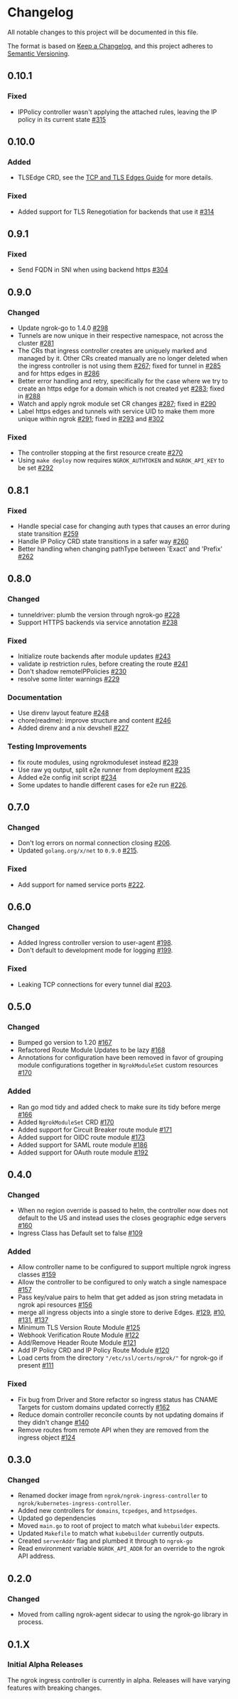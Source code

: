 # Changelog

All notable changes to this project will be documented in this file.

The format is based on [Keep a Changelog](https://keepachangelog.com/en/1.0.0/),
and this project adheres to [Semantic Versioning](https://semver.org/spec/v2.0.0.html).

## 0.10.1

### Fixed

- IPPolicy controller wasn't applying the attached rules, leaving the IP policy in its current state [#315](https://github.com/ngrok/kubernetes-ingress-controller/pull/315)

## 0.10.0

### Added

- TLSEdge CRD, see the [TCP and TLS Edges Guide](https://github.com/ngrok/kubernetes-ingress-controller/blob/main/docs/user-guide/tcp-tls-edges.md) for more details.

### Fixed

- Added support for TLS Renegotiation for backends that use it [#314](https://github.com/ngrok/kubernetes-ingress-controller/pull/314)

## 0.9.1

### Fixed

- Send FQDN in SNI when using backend https [#304](https://github.com/ngrok/kubernetes-ingress-controller/pull/304)

## 0.9.0

### Changed

- Update ngrok-go to 1.4.0 [#298](https://github.com/ngrok/kubernetes-ingress-controller/pull/298)
- Tunnels are now unique in their respective namespace, not across the cluster [#281](https://github.com/ngrok/kubernetes-ingress-controller/pull/281)
- The CRs that ingress controller creates are uniquely marked and managed by it. Other CRs created manually are no longer deleted when the ingress controller is not using them [#267](https://github.com/ngrok/kubernetes-ingress-controller/issues/267); fixed for tunnel in [#285](https://github.com/ngrok/kubernetes-ingress-controller/pull/285) and for https edges in [#286](https://github.com/ngrok/kubernetes-ingress-controller/pull/286)
- Better error handling and retry, specifically for the case where we try to create an https edge for a domain which is not created yet [#283](https://github.com/ngrok/kubernetes-ingress-controller/issues/283); fixed in [#288](https://github.com/ngrok/kubernetes-ingress-controller/pull/288)
- Watch and apply ngrok module set CR changes [#287](https://github.com/ngrok/kubernetes-ingress-controller/issues/287); fixed in [#290](https://github.com/ngrok/kubernetes-ingress-controller/pull/290)
- Label https edges and tunnels with service UID to make them more unique within ngrok [#291](https://github.com/ngrok/kubernetes-ingress-controller/issues/291); fixed in [#293](https://github.com/ngrok/kubernetes-ingress-controller/pull/293) and [#302](https://github.com/ngrok/kubernetes-ingress-controller/pull/302)

### Fixed

- The controller stopping at the first resource create [#270](https://github.com/ngrok/kubernetes-ingress-controller/pull/270)
- Using `make deploy` now requires `NGROK_AUTHTOKEN` and `NGROK_API_KEY` to be set [#292](https://github.com/ngrok/kubernetes-ingress-controller/pull/292)


## 0.8.1

### Fixed
- Handle special case for changing auth types that causes an error during state transition [#259](https://github.com/ngrok/kubernetes-ingress-controller/pull/259)
- Handle IP Policy CRD state transitions in a safer way [#260](https://github.com/ngrok/kubernetes-ingress-controller/pull/260)
- Better handling when changing pathType between 'Exact' and 'Prefix' [#262](https://github.com/ngrok/kubernetes-ingress-controller/pull/262)

## 0.8.0
### Changed
- tunneldriver: plumb the version through ngrok-go [#228](https://github.com/ngrok/kubernetes-ingress-controller/pull/228)
- Support HTTPS backends via service annotation [#238](https://github.com/ngrok/kubernetes-ingress-controller/pull/238)

### Fixed

- Initialize route backends after module updates [#243](https://github.com/ngrok/kubernetes-ingress-controller/pull/243)
- validate ip restriction rules, before creating the route [#241](https://github.com/ngrok/kubernetes-ingress-controller/pull/241)
- Don't shadow remoteIPPolicies [#230](https://github.com/ngrok/kubernetes-ingress-controller/pull/230)
- resolve some linter warnings [#229](https://github.com/ngrok/kubernetes-ingress-controller/pull/229)

### Documentation
- Use direnv layout feature [#248](https://github.com/ngrok/kubernetes-ingress-controller/pull/248)
- chore(readme): improve structure and content [#246](https://github.com/ngrok/kubernetes-ingress-controller/pull/246)
- Added direnv and a nix devshell [#227](https://github.com/ngrok/kubernetes-ingress-controller/pull/227)

### Testing Improvements
- fix route modules, using ngrokmoduleset instead [#239](https://github.com/ngrok/kubernetes-ingress-controller/pull/239)
- Use raw yq output, split e2e runner from deployment [#235](https://github.com/ngrok/kubernetes-ingress-controller/pull/235)
- Added e2e config init script [#234](https://github.com/ngrok/kubernetes-ingress-controller/pull/234)
- Some updates to handle different cases for e2e run [#226](https://github.com/ngrok/kubernetes-ingress-controller/pull/226).


## 0.7.0

### Changed
- Don't log errors on normal connection closing [#206](https://github.com/ngrok/kubernetes-ingress-controller/pull/206).
- Updated `golang.org/x/net` to `0.9.0` [#215](https://github.com/ngrok/kubernetes-ingress-controller/pull/215).

### Fixed
- Add support for named service ports [#222](https://github.com/ngrok/kubernetes-ingress-controller/pull/222).


## 0.6.0

### Changed
- Added Ingress controller version to user-agent [#198](https://github.com/ngrok/kubernetes-ingress-controller/pull/198).
- Don't default to development mode for logging [#199](https://github.com/ngrok/kubernetes-ingress-controller/pull/199).

### Fixed
- Leaking TCP connections for every tunnel dial [#203](https://github.com/ngrok/kubernetes-ingress-controller/pull/203).


## 0.5.0

### Changed
- Bumped go version to 1.20 [#167](https://github.com/ngrok/kubernetes-ingress-controller/pull/167)
- Refactored Route Module Updates to be lazy [#168](https://github.com/ngrok/kubernetes-ingress-controller/pull/168)
- Annotations for configuration have been removed in favor of grouping module configurations together in `NgrokModuleSet` custom resources [#170](https://github.com/ngrok/kubernetes-ingress-controller/pull/170)

### Added
- Ran go mod tidy and added check to make sure its tidy before merge [#166](https://github.com/ngrok/kubernetes-ingress-controller/pull/166)
- Added `NgrokModuleSet` CRD [#170](https://github.com/ngrok/kubernetes-ingress-controller/pull/170)
- Added support for Circuit Breaker route module [#171](https://github.com/ngrok/kubernetes-ingress-controller/pull/171)
- Added support for OIDC route module [#173](https://github.com/ngrok/kubernetes-ingress-controller/pull/173)
- Added support for SAML route module [#186](https://github.com/ngrok/kubernetes-ingress-controller/pull/186)
- Added support for OAuth route module [#192](https://github.com/ngrok/kubernetes-ingress-controller/pull/192)


## 0.4.0

### Changed
- When no region override is passed to helm, the controller now does not default to the US and instead uses the closes geographic edge servers [#160](https://github.com/ngrok/kubernetes-ingress-controller/pull/160)
- Ingress Class has Default set to false [#109](https://github.com/ngrok/kubernetes-ingress-controller/pull/109)

### Added
- Allow controller name to be configured to support multiple ngrok ingress classes [#159](https://github.com/ngrok/kubernetes-ingress-controller/pull/159)
- Allow the controller to be configured to only watch a single namespace [#157](https://github.com/ngrok/kubernetes-ingress-controller/pull/157)
- Pass key/value pairs to helm that get added as json string metadata in ngrok api resources [#156](https://github.com/ngrok/kubernetes-ingress-controller/pull/156)
- merge all ingress objects into a single store to derive Edges. [#129](https://github.com/ngrok/kubernetes-ingress-controller/pull/129), [#10](https://github.com/ngrok/kubernetes-ingress-controller/pull/10), [#131](https://github.com/ngrok/kubernetes-ingress-controller/pull/131), [#137](https://github.com/ngrok/kubernetes-ingress-controller/pull/137)
- Minimum TLS Version Route Module [#125](https://github.com/ngrok/kubernetes-ingress-controller/pull/125)
- Webhook Verification Route Module [#122](https://github.com/ngrok/kubernetes-ingress-controller/pull/122)
- Add/Remove Header Route Module [#121](https://github.com/ngrok/kubernetes-ingress-controller/pull/121)
- Add IP Policy CRD and IP Policy Route Module [#120](https://github.com/ngrok/kubernetes-ingress-controller/pull/120)
- Load certs from the directory `"/etc/ssl/certs/ngrok/"` for ngrok-go if present [#111](https://github.com/ngrok/kubernetes-ingress-controller/pull/111)

### Fixed
- Fix bug from Driver and Store refactor so ingress status has CNAME Targets for custom domains updated correctly [#162](https://github.com/ngrok/kubernetes-ingress-controller/pull/162)
- Reduce domain controller reconcile counts by not updating domains if they didn't change  [#140](https://github.com/ngrok/kubernetes-ingress-controller/pull/140)
- Remove routes from remote API when they are removed from the ingress object [#124](https://github.com/ngrok/kubernetes-ingress-controller/pull/124)

## 0.3.0

### Changed
- Renamed docker image from `ngrok/ngrok-ingress-controller` to `ngrok/kubernetes-ingress-controller`.
- Added new controllers for `domains`, `tcpedges`, and `httpsedges`.
- Updated go dependencies
- Moved `main.go` to root of project to match what `kubebuilder` expects.
- Updated `Makefile` to match what `kubebuilder` currently outputs.
- Created `serverAddr` flag and plumbed it through to `ngrok-go`
- Read environment variable `NGROK_API_ADDR` for an override to the ngrok API address.


## 0.2.0

### Changed

- Moved from calling ngrok-agent sidecar to using the ngrok-go library in process.


## 0.1.X

### Initial Alpha Releases

The ngrok ingress controller is currently in alpha. Releases will have varying features with breaking changes.
